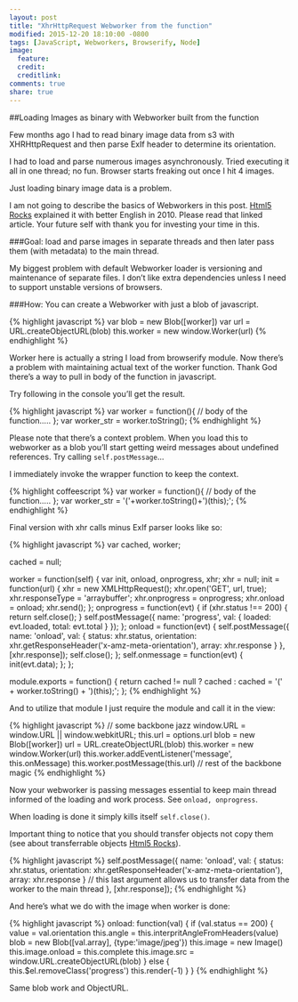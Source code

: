```yaml
---
layout: post
title: "XhrHttpRequest Webworker from the function"
modified: 2015-12-20 18:10:00 -0800
tags: [JavaScript, Webworkers, Browserify, Node]
image:
  feature:
  credit:
  creditlink:
comments: true
share: true
---
```



##Loading Images as binary with Webworker built from the function

Few months ago I had to read binary image data from s3 with XHRHttpRequest and then parse ExIf header to determine its orientation.

I had to load and parse numerous images asynchronously. Tried executing it all in one thread; no fun. Browser starts freaking out once I hit 4 images.

Just loading binary image data is a problem.

I am not going to describe the basics of Webworkers in this post. [Html5 Rocks](http://www.html5rocks.com/en/tutorials/workers/basics/) explained it with better English in 2010.
Please read that linked article. Your future self with thank you for investing your time in this.

###Goal:
load and parse images in separate threads and then later pass them (with metadata) to the main thread.

My biggest problem with default Webworker loader is versioning and maintenance of separate files. I don’t like extra dependencies unless I need to support unstable versions of browsers.

###How:
You can create a Webworker with just a blob of javascript.

{% highlight javascript %}
var blob = new Blob([worker])
var url = URL.createObjectURL(blob)
this.worker = new window.Worker(url)
{% endhighlight %}

Worker here is actually a string I load from browserify module.
Now there’s a problem with maintaining actual text of the worker function. Thank God there’s a way to pull in body of the function in javascript.

Try following in the console you’ll get the result.

{% highlight javascript %}
var worker = function(){
 // body of the function…..
};
var worker_str = worker.toString();
{% endhighlight %}

Please note that there’s a context problem. When you load this to webworker as a blob you’ll start getting weird messages about undefined references. Try calling `self.postMessage`...

I immediately invoke the wrapper function to keep the context.

{% highlight coffeescript %}
var worker = function(){
 // body of the function…..
};
var worker_str = '('+worker.toString()+')(this);';
{% endhighlight %}

Final version with xhr calls minus ExIf parser looks like so:

{% highlight javascript %}
var cached, worker;

cached = null;

worker = function(self) {
  var init, onload, onprogress, xhr;
  xhr = null;
  init = function(url) {
    xhr = new XMLHttpRequest();
    xhr.open('GET', url, true);
    xhr.responseType = 'arraybuffer';
    xhr.onprogress = onprogress;
    xhr.onload = onload;
    xhr.send();
  };
  onprogress = function(evt) {
    if (xhr.status !== 200) {
      return self.close();
    }
    self.postMessage({
      name: 'progress',
      val: {
        loaded: evt.loaded,
        total: evt.total
      }
    });
  };
  onload = function(evt) {
    self.postMessage({
      name: 'onload',
      val: {
        status: xhr.status,
        orientation: xhr.getResponseHeader('x-amz-meta-orientation'),
        array: xhr.response
      }
    }, [xhr.response]);
    self.close();
  };
  self.onmessage = function(evt) {
    init(evt.data);
  };
};

module.exports = function() {
  return cached != null ? cached : cached = '(' + worker.toString() + ')(this);';
};
{% endhighlight %}

And to utilize that module I just require the module and call it in the view:

{% highlight javascript %}
// some backbone jazz
window.URL = window.URL || window.webkitURL;
this.url = options.url
blob = new Blob([worker])
url = URL.createObjectURL(blob)
this.worker = new window.Worker(url)
this.worker.addEventListener('message', this.onMessage)
this.worker.postMessage(this.url)
// rest of the backbone magic
{% endhighlight %}

Now your webworker is passing messages essential to keep main thread informed of the loading and work process. See `onload, onprogress`.

When loading is done it simply kills itself `self.close()`.

Important thing to notice that you should transfer objects not copy them (see about transferrable objects [Html5 Rocks](http://www.html5rocks.com/en/tutorials/workers/basics/#toc-transferrables)).

{% highlight javascript %}
self.postMessage({
  name: 'onload',
  val: {
    status: xhr.status,
    orientation: xhr.getResponseHeader('x-amz-meta-orientation'),
    array: xhr.response
  }
// this last argument allows us to transfer data from the worker to the main thread
}, [xhr.response]);
{% endhighlight %}

And here’s what we do with the image when worker is done:

{% highlight javascript %}
onload: function(val) {
  if (val.status == 200) {
    value = val.orientation
    this.angle = this.interpritAngleFromHeaders(value)
    blob = new Blob([val.array], {type:'image/jpeg'})
    this.image = new Image()
    this.image.onload = this.complete
    this.image.src = window.URL.createObjectURL(blob)
  } else {
    this.$el.removeClass('progress')
    this.render(-1)
  }
}
{% endhighlight %}

Same blob work and ObjectURL.